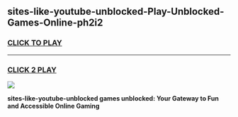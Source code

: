 
## sites-like-youtube-unblocked-Play-Unblocked-Games-Online-ph2i2
<h3>
<a href="https://premium76.site?title=sites-like-youtube-unblocked&ref=25A">CLICK TO PLAY</a></h3>
<hr>

<h3>
<a href="https://premium76.site?title=sites-like-youtube-unblocked&ref=25A">CLICK 2 PLAY</a>
  
</h3>

<a href="https://premium76.site?title=sites-like-youtube-unblocked&ref=25A"><img src="https://clearcache.store/games.png"></a>


**sites-like-youtube-unblocked games unblocked: Your Gateway to Fun and Accessible Online Gaming**
